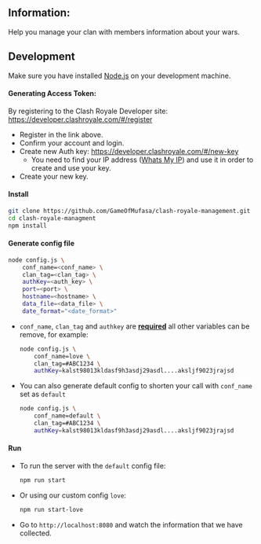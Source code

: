 ## Information:
Help you manage your clan with members information about your wars.

## Development
Make sure you have installed [Node.js](https://nodejs.org/en/download/) on your development machine.

#### Generating Access Token:
By registering to the Clash Royale Developer site: https://developer.clashroyale.com/#/register
* Register in the link above.
* Confirm your account and login.
* Create new Auth key: https://developer.clashroyale.com/#/new-key
    * You need to find your IP address ([Whats My IP](http://www.whatsmyip.org/)) and use it in order to create and use your key.
* Create your new key.


#### Install
```bash 
git clone https://github.com/GameOfMufasa/clash-royale-management.git
cd clash-royale-managment
npm install
```

#### Generate config file
```bash 
node config.js \
    conf_name=<conf_name> \
    clan_tag=<clan_tag> \ 
    authKey=<auth_key> \
    port=<port> \
    hostname=<hostname> \
    data_file=<data_file> \
    date_format="<date_format>"
```
* `conf_name`, `clan_tag` and `authkey` are <u><b>required</b></u>
all other variables can be remove, for example:
    ```bash 
    node config.js \
        conf_name=love \
        clan_tag=#ABC1234 \ 
        authKey=kalst98013kldasf9h3asdj29asdl....aksljf9023jrajsd
    ```
* You can also generate default config to shorten your call with `conf_name` set as `default`
    ```bash 
    node config.js \
        conf_name=default \
        clan_tag=#ABC1234 \ 
        authKey=kalst98013kldasf9h3asdj29asdl....aksljf9023jrajsd
    ```


#### Run
* To run the server with the `default` config file:
    ```bash 
    npm run start
    ```
* Or using our custom config `love`:
    ```bash 
    npm run start-love
    ```
    
* Go to ```http://localhost:8080``` and watch the information that we have collected.
